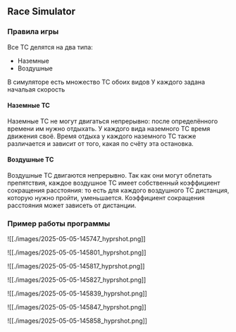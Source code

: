 ## Race Simulator
### Правила игры
Все ТС делятся на два типа:
- Наземные
- Воздушные

В симуляторе есть множество ТС обоих видов
У каждого задана начальая скорость

#### Наземные ТС
Наземные ТС не могут двигаться непрерывно: после определённого времени им нужно отдыхать. У каждого вида наземного ТС время движения своё. Время отдыха у каждого наземного ТС также различается и зависит от того, какая по счёту эта остановка.

#### Воздушные ТС
Воздушные ТС двигаются непрерывно. Так как они могут облетать препятствия, каждое воздушное ТС имеет собственный коэффициент сокращения расстояния: то есть для каждого воздушного ТС дистанция, которую нужно пройти, уменьшается. Коэффициент сокращения расстояния может зависеть от дистанции.

### Пример работы программы

![[./images/2025-05-05-145747_hyprshot.png]]

![[./images/2025-05-05-145801_hyprshot.png]]

![[./images/2025-05-05-145817_hyprshot.png]]

![[./images/2025-05-05-145827_hyprshot.png]]

![[./images/2025-05-05-145839_hyprshot.png]]

![[./images/2025-05-05-145847_hyprshot.png]]

![[./images/2025-05-05-145858_hyprshot.png]]
